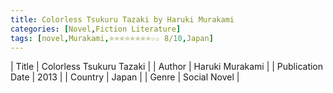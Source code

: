 ```yaml
---
title: Colorless Tsukuru Tazaki by Haruki Murakami
categories: [Novel,Fiction Literature]
tags: [novel,Murakami,⭐⭐⭐⭐⭐⭐⭐⭐☆☆ 8/10,Japan]
---
```

        
| Title | Colorless Tsukuru Tazaki  |
| Author |  Haruki Murakami  |
| Publication Date | 2013   |
| Country | Japan |
| Genre | Social Novel  |
        